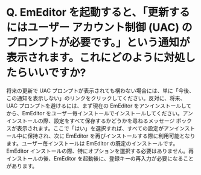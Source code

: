 # Q. EmEditor を起動すると、「更新するにはユーザー アカウント制御 (UAC) のプロンプトが必要です。」という通知が表示されます。これにどのように対処したらいいですか?

将来の更新で UAC プロンプトが表示されても構わない場合には、単に「今後、この通知を表示しない」のリンクをクリックしてください。反対に、将来、UAC プロンプトを避けるには、まず現在の EmEditor をアンインストールしてから、EmEditor をユーザー毎インストールでインストールしてください。アンインストールの際、設定をすべて保存するかどうかを尋ねるメッセージ ボックスが表示されます。ここで「はい」を選択すれば、すべての設定がアンインストール中に保持され、次に EmEditor を再びインストールする際に利用可能となります。ユーザー毎インストールは EmEditor の既定のインストールです。EmEditor インストールの際、特にオプションを選択する必要はありません。再インストールの後、EmEditor を起動後に、登録キーの再入力が必要になることがあります。
